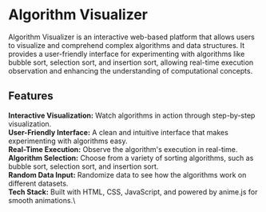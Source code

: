 # Algorithm Visualizer

Algorithm Visualizer is an interactive web-based platform that allows users to visualize and comprehend complex algorithms and data structures. It provides a user-friendly interface for experimenting with algorithms like bubble sort, selection sort, and insertion sort, allowing real-time execution observation and enhancing the understanding of computational concepts.

## Features
**Interactive Visualization:** Watch algorithms in action through step-by-step visualization.\
**User-Friendly Interface:** A clean and intuitive interface that makes experimenting with algorithms easy.\
**Real-Time Execution:** Observe the algorithm's execution in real-time.\
**Algorithm Selection:** Choose from a variety of sorting algorithms, such as bubble sort, selection sort, and insertion sort.\
**Random Data Input:** Randomize data to see how the algorithms work on different datasets.\
**Tech Stack:** Built with HTML, CSS, JavaScript, and powered by anime.js for smooth animations.\

